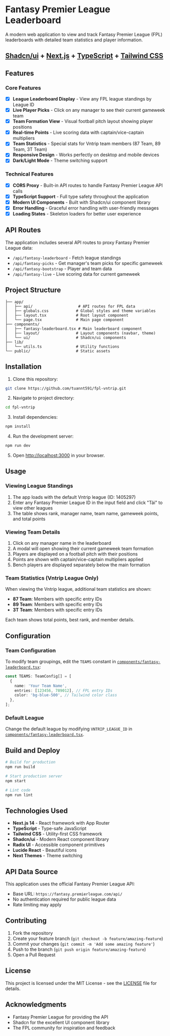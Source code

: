 # Fantasy Premier League Leaderboard

A modern web application to view and track Fantasy Premier League (FPL)
leaderboards with detailed team statistics and player information.

## <a href="https://ui.shadcn.com/" target="_blank">Shadcn/ui</a> + <a href="https://nextjs.org/" target="_blank">Next.js</a> + <a href="https://www.typescriptlang.org/" target="_blank">TypeScript</a> + <a href="https://tailwindcss.com/" target="_blank">Tailwind CSS</a>

## Features

### Core Features

- [x] **League Leaderboard Display** - View any FPL league standings by League
      ID
- [x] **Live Player Picks** - Click on any manager to see their current gameweek
      team
- [x] **Team Formation View** - Visual football pitch layout showing player
      positions
- [x] **Real-time Points** - Live scoring data with captain/vice-captain
      multipliers
- [x] **Team Statistics** - Special stats for Vntrip team members (87 Team, 89
      Team, 3T Team)
- [x] **Responsive Design** - Works perfectly on desktop and mobile devices
- [x] **Dark/Light Mode** - Theme switching support

### Technical Features

- [x] **CORS Proxy** - Built-in API routes to handle Fantasy Premier League API
      calls
- [x] **TypeScript Support** - Full type safety throughout the application
- [x] **Modern UI Components** - Built with Shadcn/ui component library
- [x] **Error Handling** - Graceful error handling with user-friendly messages
- [x] **Loading States** - Skeleton loaders for better user experience

## API Routes

The application includes several API routes to proxy Fantasy Premier League
data:

- `/api/fantasy-leaderboard` - Fetch league standings
- `/api/fantasy-picks` - Get manager's team picks for specific gameweek
- `/api/fantasy-bootstrap` - Player and team data
- `/api/fantasy-live` - Live scoring data for current gameweek

## Project Structure

```
├── app/
│   ├── api/                    # API routes for FPL data
│   ├── globals.css            # Global styles and theme variables
│   ├── layout.tsx             # Root layout component
│   └── page.tsx               # Main page component
├── components/
│   ├── fantasy-leaderboard.tsx # Main leaderboard component
│   ├── layout/                # Layout components (navbar, theme)
│   └── ui/                    # Shadcn/ui components
├── lib/
│   └── utils.ts               # Utility functions
└── public/                    # Static assets
```

## Installation

1. Clone this repository:

```bash
git clone https://github.com/tuannt591/fpl-vntrip.git
```

2. Navigate to project directory:

```bash
cd fpl-vntrip
```

3. Install dependencies:

```bash
npm install
```

4. Run the development server:

```bash
npm run dev
```

5. Open [http://localhost:3000](http://localhost:3000) in your browser.

## Usage

### Viewing League Standings

1. The app loads with the default Vntrip league (ID: 1405297)
2. Enter any Fantasy Premier League ID in the input field and click "Tải" to
   view other leagues
3. The table shows rank, manager name, team name, gameweek points, and total
   points

### Viewing Team Details

1. Click on any manager name in the leaderboard
2. A modal will open showing their current gameweek team formation
3. Players are displayed on a football pitch with their positions
4. Points are shown with captain/vice-captain multipliers applied
5. Bench players are displayed separately below the main formation

### Team Statistics (Vntrip League Only)

When viewing the Vntrip league, additional team statistics are shown:

- **87 Team**: Members with specific entry IDs
- **89 Team**: Members with specific entry IDs
- **3T Team**: Members with specific entry IDs

Each team shows total points, best rank, and member details.

## Configuration

### Team Configuration

To modify team groupings, edit the `TEAMS` constant in
[`components/fantasy-leaderboard.tsx`](components/fantasy-leaderboard.tsx):

```typescript
const TEAMS: TeamConfig[] = [
  {
    name: 'Your Team Name',
    entries: [123456, 789012], // FPL entry IDs
    color: 'bg-blue-500', // Tailwind color class
  },
];
```

### Default League

Change the default league by modifying `VNTRIP_LEAGUE_ID` in
[`components/fantasy-leaderboard.tsx`](components/fantasy-leaderboard.tsx).

## Build and Deploy

```bash
# Build for production
npm run build

# Start production server
npm start

# Lint code
npm run lint
```

## Technologies Used

- **Next.js 14** - React framework with App Router
- **TypeScript** - Type-safe JavaScript
- **Tailwind CSS** - Utility-first CSS framework
- **Shadcn/ui** - Modern React component library
- **Radix UI** - Accessible component primitives
- **Lucide React** - Beautiful icons
- **Next Themes** - Theme switching

## API Data Source

This application uses the official Fantasy Premier League API:

- Base URL: `https://fantasy.premierleague.com/api/`
- No authentication required for public league data
- Rate limiting may apply

## Contributing

1. Fork the repository
2. Create your feature branch (`git checkout -b feature/amazing-feature`)
3. Commit your changes (`git commit -m 'Add some amazing feature'`)
4. Push to the branch (`git push origin feature/amazing-feature`)
5. Open a Pull Request

## License

This project is licensed under the MIT License - see the [LICENSE](LICENSE) file
for details.

## Acknowledgments

- Fantasy Premier League for providing the API
- Shadcn for the excellent UI component library
- The FPL community for inspiration and feedback
